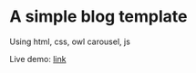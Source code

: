 # A simple blog template

Using html, css, owl carousel, js

Live demo: [link](https://ngodinhtri.github.io/front-end-1/)
